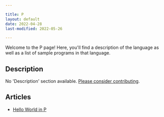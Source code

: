 ```yaml
---

title: P
layout: default
date: 2022-04-28
last-modified: 2022-05-26

---
```


Welcome to the P page! Here, you'll find a description of the language as well as a list of sample programs in that language.

## Description

No 'Description' section available. [Please consider contributing](https://github.com/TheRenegadeCoder/sample-programs-website).

## Articles

- [Hello World in P](https://sampleprograms.io/projects/hello-world/p)
